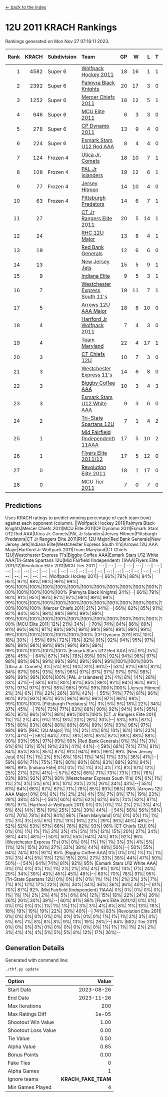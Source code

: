 [<- back to the index](readme.md)
# 12U 2011 KRACH Rankings
Rankings generated on Mon Nov 27 07:16:11 2023.

Rank|KRACH|Subdivision|Team|GP|W|L|T|OTW|OTL|SoS|Exp Wins|Win Diff
---:|---:|:---|:---|---:|---:|---:|---:|---:|---:|---:|---:|---:
1|4582|Super 6|[Wolfpack Hockey 2011](https://gamesheetstats.com/seasons/3664/teams/140937/schedule)|18|16|1|1|0|0|527|17.3|-0.0
2|2392|Super 6|[Palmyra Black Knights](https://gamesheetstats.com/seasons/3664/teams/140949/schedule)|20|17|3|0|0|0|733|17.8|-0.0
3|1252|Super 6|[Mercer Chiefs 2011](https://gamesheetstats.com/seasons/3664/teams/140936/schedule)|18|12|5|1|0|1|1112|13.3|-0.0
4|646|Super 6|[MCU Elite 2011](https://gamesheetstats.com/seasons/3664/teams/140929/schedule)|6|3|3|0|2|0|1675|3.8|-0.0
5|278|Super 6|[CP Dynamo 2011](https://gamesheetstats.com/seasons/3664/teams/140944/schedule)|13|9|4|0|0|0|1007|9.8|-0.0
6|224|Super 6|[Esmark Stars U12 Red AAA](https://gamesheetstats.com/seasons/3664/teams/140951/schedule)|8|4|4|0|1|0|1315|4.8|-0.0
7|124|Frozen 4|[Utica Jr. Comets](https://gamesheetstats.com/seasons/3664/teams/140945/schedule)|18|10|7|1|1|0|885|11.3|-0.0
8|108|Frozen 4|[PAL Jr Islanders](https://gamesheetstats.com/seasons/3664/teams/140943/schedule)|19|12|6|1|2|0|390|13.3|-0.0
9|77|Frozen 4|[Jersey Hitmen](https://gamesheetstats.com/seasons/3664/teams/140938/schedule)|14|10|4|0|1|0|65|10.8|-0.0
10|63|Frozen 4|[Pittsburgh Predators](https://gamesheetstats.com/seasons/3664/teams/140950/schedule)|14|6|7|1|0|0|1109|7.3|-0.0
11|27||[CT Jr Rangers Elite 2011](https://gamesheetstats.com/seasons/3664/teams/140931/schedule)|20|5|14|1|0|1|880|6.3|-0.0
12|24||[RHC 12U Major](https://gamesheetstats.com/seasons/3664/teams/140941/schedule)|13|8|4|1|0|1|37|9.4|0.0
13|19||[Red Bank Generals](https://gamesheetstats.com/seasons/3664/teams/140940/schedule)|12|6|6|0|0|1|71|6.8|-0.0
14|13||[New Jersey Jets](https://gamesheetstats.com/seasons/3664/teams/140939/schedule)|15|5|9|1|2|0|65|6.3|-0.0
15|9||[Indiana Elite](https://gamesheetstats.com/seasons/3664/teams/144353/schedule)|9|5|3|1|0|0|27|6.4|0.0
16|7||[Westchester Express South 11's](https://gamesheetstats.com/seasons/3664/teams/140947/schedule)|19|11|7|1|1|0|30|12.4|0.0
17|5||[Arrows 12U AAA Major](https://gamesheetstats.com/seasons/3664/teams/140946/schedule)|18|8|10|0|1|1|58|8.9|0.0
18|4||[Hartford Jr Wolfpack 2011](https://gamesheetstats.com/seasons/3664/teams/140935/schedule)|7|4|3|0|1|0|7|4.9|0.0
19|4||[Team Maryland](https://gamesheetstats.com/seasons/3664/teams/140954/schedule)|22|4|17|1|0|2|854|5.4|0.0
20|3||[CT Chiefs 12U](https://gamesheetstats.com/seasons/3664/teams/140934/schedule)|10|7|3|0|1|0|2|7.9|0.0
21|3||[Westchester Express 11's](https://gamesheetstats.com/seasons/3664/teams/140948/schedule)|14|6|8|0|0|2|53|6.9|0.0
22|3||[Biggby Coffee AAA](https://gamesheetstats.com/seasons/3664/teams/144351/schedule)|10|3|4|3|0|0|5|5.4|0.0
23|3||[Esmark Stars U12 White AAA](https://gamesheetstats.com/seasons/3664/teams/140952/schedule)|9|3|6|0|0|1|14|3.9|0.0
24|2||[Tri-State Spartans 12U](https://gamesheetstats.com/seasons/3664/teams/144352/schedule)|7|1|4|2|0|0|4|2.9|0.0
25|1||[Mid Fairfield (Independent) 11AAA](https://gamesheetstats.com/seasons/3664/teams/140933/schedule)|17|5|10|2|0|1|12|6.9|0.0
26|1||[Flyers Elite 2011/12](https://gamesheetstats.com/seasons/3664/teams/140942/schedule)|17|5|12|0|0|2|5|5.9|0.0
27|0||[Revolution Elite 2011](https://gamesheetstats.com/seasons/3664/teams/140953/schedule)|18|1|17|0|0|0|7|1.9|0.0
28|0||[MCU Tier 2011](https://gamesheetstats.com/seasons/3664/teams/140932/schedule)|7|0|7|0|0|0|2|0.9|0.0

## Predictions
Uses KRACH ratings to predict winning percentage of each team (row) against each opponent (column).
||Wolfpack Hockey 2011|Palmyra Black Knights|Mercer Chiefs 2011|MCU Elite 2011|CP Dynamo 2011|Esmark Stars U12 Red AAA|Utica Jr. Comets|PAL Jr Islanders|Jersey Hitmen|Pittsburgh Predators|CT Jr Rangers Elite 2011|RHC 12U Major|Red Bank Generals|New Jersey Jets|Indiana Elite|Westchester Express South 11's|Arrows 12U AAA Major|Hartford Jr Wolfpack 2011|Team Maryland|CT Chiefs 12U|Westchester Express 11's|Biggby Coffee AAA|Esmark Stars U12 White AAA|Tri-State Spartans 12U|Mid Fairfield (Independent) 11AAA|Flyers Elite 2011/12|Revolution Elite 2011|MCU Tier 2011
| --: | --: | --: | --: | --: | --: | --: | --: | --: | --: | --: | --: | --: | --: | --: | --: | --: | --: | --: | --: | --: | --: | --: | --: | --: | --: | --: | --: | --: 
|Wolfpack Hockey 2011|--| 66%| 79%| 88%| 94%| 95%| 97%| 98%| 98%| 99%| 99%| 99%|100%|100%|100%|100%|100%|100%|100%|100%|100%|100%|100%|100%|100%|100%|100%|100%
|Palmyra Black Knights| 34%|--| 66%| 79%| 90%| 91%| 95%| 96%| 97%| 97%| 99%| 99%| 99%| 99%|100%|100%|100%|100%|100%|100%|100%|100%|100%|100%|100%|100%|100%|100%
|Mercer Chiefs 2011| 21%| 34%|--| 66%| 82%| 85%| 91%| 92%| 94%| 95%| 98%| 98%| 99%| 99%| 99%| 99%|100%|100%|100%|100%|100%|100%|100%|100%|100%|100%|100%|100%
|MCU Elite 2011| 12%| 21%| 34%|--| 70%| 74%| 84%| 86%| 89%| 91%| 96%| 96%| 97%| 98%| 99%| 99%| 99%| 99%| 99%| 99%| 99%| 99%|100%|100%|100%|100%|100%|100%
|CP Dynamo 2011|  6%| 10%| 18%| 30%|--| 55%| 69%| 72%| 78%| 82%| 91%| 92%| 94%| 95%| 97%| 98%| 98%| 98%| 99%| 99%| 99%| 99%| 99%| 99%|100%|100%|100%|100%
|Esmark Stars U12 Red AAA|  5%|  9%| 15%| 26%| 45%|--| 64%| 67%| 74%| 78%| 89%| 90%| 92%| 94%| 96%| 97%| 98%| 98%| 98%| 99%| 99%| 99%| 99%| 99%| 99%|100%|100%|100%
|Utica Jr. Comets|  3%|  5%|  9%| 16%| 31%| 36%|--| 53%| 62%| 66%| 82%| 84%| 87%| 90%| 93%| 95%| 96%| 97%| 97%| 97%| 97%| 97%| 98%| 99%| 99%| 99%|100%|100%
|PAL Jr Islanders|  2%|  4%|  8%| 14%| 28%| 33%| 47%|--| 58%| 63%| 80%| 82%| 85%| 89%| 92%| 94%| 95%| 96%| 97%| 97%| 97%| 97%| 98%| 98%| 99%| 99%|100%|100%
|Jersey Hitmen|  2%|  3%|  6%| 11%| 22%| 26%| 38%| 42%|--| 55%| 74%| 77%| 81%| 86%| 90%| 92%| 93%| 95%| 95%| 96%| 96%| 96%| 97%| 98%| 98%| 99%|100%|100%
|Pittsburgh Predators|  1%|  3%|  5%|  9%| 18%| 22%| 34%| 37%| 45%|--| 70%| 73%| 77%| 83%| 88%| 90%| 92%| 94%| 94%| 95%| 95%| 95%| 96%| 97%| 98%| 99%|100%|100%
|CT Jr Rangers Elite 2011|  1%|  1%|  2%|  4%|  9%| 11%| 18%| 20%| 26%| 30%|--| 53%| 59%| 67%| 75%| 80%| 83%| 86%| 88%| 89%| 89%| 89%| 91%| 93%| 96%| 97%| 99%| 99%
|RHC 12U Major|  1%|  1%|  2%|  4%|  8%| 10%| 16%| 18%| 23%| 27%| 47%|--| 56%| 64%| 73%| 78%| 81%| 85%| 87%| 88%| 88%| 88%| 90%| 93%| 95%| 97%| 99%| 99%
|Red Bank Generals|  0%|  1%|  1%|  3%|  6%|  8%| 13%| 15%| 19%| 23%| 41%| 44%|--| 59%| 68%| 74%| 77%| 81%| 84%| 85%| 85%| 85%| 87%| 91%| 94%| 96%| 99%| 99%
|New Jersey Jets|  0%|  1%|  1%|  2%|  5%|  6%| 10%| 11%| 14%| 17%| 33%| 36%| 41%|--| 59%| 66%| 71%| 75%| 78%| 80%| 80%| 80%| 83%| 88%| 92%| 94%| 98%| 99%
|Indiana Elite|  0%|  0%|  1%|  1%|  3%|  4%|  7%|  8%| 10%| 12%| 25%| 27%| 32%| 41%|--| 57%| 62%| 68%| 71%| 73%| 73%| 73%| 76%| 83%| 88%| 92%| 97%| 98%
|Westchester Express South 11's|  0%|  0%|  1%|  1%|  2%|  3%|  5%|  6%|  8%| 10%| 20%| 22%| 26%| 34%| 43%|--| 55%| 61%| 64%| 66%| 67%| 67%| 71%| 78%| 85%| 89%| 96%| 98%
|Arrows 12U AAA Major|  0%|  0%|  0%|  1%|  2%|  2%|  4%|  5%|  7%|  8%| 17%| 19%| 23%| 29%| 38%| 45%|--| 56%| 60%| 62%| 62%| 62%| 66%| 74%| 82%| 87%| 95%| 97%
|Hartford Jr Wolfpack 2011|  0%|  0%|  0%|  1%|  2%|  2%|  3%|  4%|  5%|  6%| 14%| 15%| 19%| 25%| 32%| 39%| 44%|--| 54%| 56%| 56%| 56%| 61%| 70%| 78%| 84%| 94%| 96%
|Team Maryland|  0%|  0%|  0%|  1%|  1%|  2%|  3%|  3%|  5%|  6%| 12%| 13%| 16%| 22%| 29%| 36%| 40%| 46%|--| 52%| 52%| 53%| 57%| 66%| 76%| 82%| 93%| 96%
|CT Chiefs 12U|  0%|  0%|  0%|  1%|  1%|  1%|  3%|  3%|  4%|  5%| 11%| 12%| 15%| 20%| 27%| 34%| 38%| 44%| 48%|--| 50%| 50%| 55%| 64%| 74%| 81%| 92%| 96%
|Westchester Express 11's|  0%|  0%|  0%|  1%|  1%|  1%|  3%|  3%|  4%|  5%| 11%| 12%| 15%| 20%| 27%| 33%| 38%| 44%| 48%| 50%|--| 50%| 55%| 64%| 74%| 81%| 92%| 95%
|Biggby Coffee AAA|  0%|  0%|  0%|  1%|  1%|  1%|  3%|  3%|  4%|  5%| 11%| 12%| 15%| 20%| 27%| 33%| 38%| 44%| 47%| 50%| 50%|--| 54%| 64%| 74%| 81%| 92%| 95%
|Esmark Stars U12 White AAA|  0%|  0%|  0%|  0%|  1%|  1%|  2%|  2%|  3%|  4%|  9%| 10%| 13%| 17%| 24%| 29%| 34%| 39%| 43%| 45%| 45%| 46%|--| 60%| 70%| 78%| 91%| 95%
|Tri-State Spartans 12U|  0%|  0%|  0%|  0%|  1%|  1%|  1%|  2%|  2%|  3%|  7%|  7%|  9%| 12%| 17%| 22%| 26%| 30%| 34%| 36%| 36%| 36%| 40%|--| 61%| 70%| 87%| 92%
|Mid Fairfield (Independent) 11AAA|  0%|  0%|  0%|  0%|  0%|  1%|  1%|  1%|  2%|  2%|  4%|  5%|  6%|  8%| 12%| 15%| 18%| 22%| 24%| 26%| 26%| 26%| 30%| 39%|--| 60%| 81%| 88%
|Flyers Elite 2011/12|  0%|  0%|  0%|  0%|  0%|  0%|  1%|  1%|  1%|  1%|  3%|  3%|  4%|  6%|  8%| 11%| 13%| 16%| 18%| 19%| 19%| 19%| 22%| 30%| 40%|--| 74%| 83%
|Revolution Elite 2011|  0%|  0%|  0%|  0%|  0%|  0%|  0%|  0%|  0%|  0%|  1%|  1%|  1%|  2%|  3%|  4%|  5%|  6%|  7%|  8%|  8%|  8%|  9%| 13%| 19%| 26%|--| 64%
|MCU Tier 2011|  0%|  0%|  0%|  0%|  0%|  0%|  0%|  0%|  0%|  0%|  1%|  1%|  1%|  1%|  2%|  2%|  3%|  4%|  4%|  4%|  5%|  5%|  5%|  8%| 12%| 17%| 36%|--

## Generation Details

Generated with command line:
```
./thf.py update
```

| Option | Value |
| :----- | ----: |
| Start Date | 2023-08-26 |
| End Date | 2023-11-26 |
| Max Iterations | 200 |
| Max Ratings Diff | 1e-05 |
| Shootout Win Value | 1.00 |
| Shootout Loss Value | 0.00 |
| Tie Value | 0.50 |
| Alpha Value | 0.85 |
| Bonus Points | 0.00 |
| Fake Ties | 0 |
| Alpha Games | 1 |
| Ignore teams | __KRACH_FAKE_TEAM__ |
| Min Games Played | 4 |

